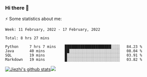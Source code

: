 ### Hi there 👋

⚡ Some statistics about me:


<!--START_SECTION:waka-->
```text
Week: 11 February, 2022 - 17 February, 2022

Total: 8 hrs 27 mins

Python     7 hrs 7 mins    █████████████████████░░░░   84.23 % 
Java       40 mins         ██░░░░░░░░░░░░░░░░░░░░░░░   08.04 % 
SQL        19 mins         █░░░░░░░░░░░░░░░░░░░░░░░░   03.91 % 
Markdown   19 mins         █░░░░░░░░░░░░░░░░░░░░░░░░   03.82 % 
```
<!--END_SECTION:waka-->





[![Jiezhi's github stats](https://github-readme-stats.vercel.app/api?username=Jiezhi&show_icons=true)](https://github.com/Jiezhi/github-readme-stats)[![](https://stats.justsong.cn/api/leetcode/?username=Jiezhi)](https://leetcode.com/Jiezhi/) 
<!--
[![Top Langs](https://github-readme-stats.vercel.app/api/top-langs/?username=Jiezhi&hide=javascript,html)](https://github.com/Jiezhi/github-readme-stats)

**Jiezhi/Jiezhi** is a ✨ _special_ ✨ repository because its `README.md` (this file) appears on your GitHub profile.

Here are some ideas to get you started:

- 🔭 I’m currently working on ...
- 🌱 I’m currently learning ...
- 👯 I’m looking to collaborate on ...
- 🤔 I’m looking for help with ...
- 💬 Ask me about ...
- 📫 How to reach me: ...
- 😄 Pronouns: ...
- ⚡ Fun fact: ...
-->

